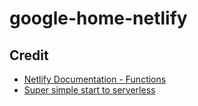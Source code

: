 # google-home-netlify

## Credit

* [Netlify Documentation - Functions](https://docs.netlify.com/functions/build-with-javascript/)
* [Super simple start to serverless](https://kentcdodds.com/blog/super-simple-start-to-serverless)